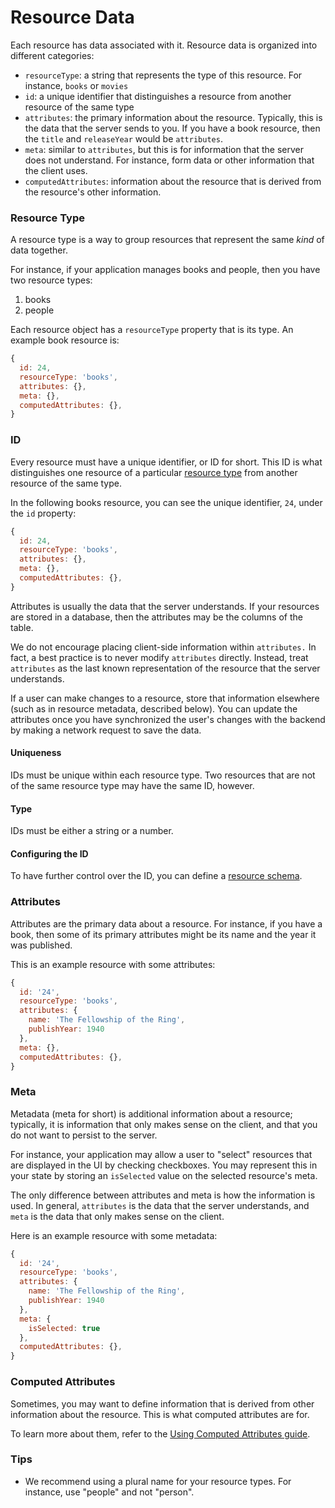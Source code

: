 # Resource Data

Each resource has data associated with it. Resource data is organized
into different categories:

* `resourceType`: a string that represents the type of this resource. For instance,
  `books` or `movies`
* `id`: a unique identifier that distinguishes a resource from another resource
  of the same type
* `attributes`: the primary information about the resource. Typically, this is the
  data that the server sends to you. If you have a book resource, then the `title`
  and `releaseYear` would be `attributes`.
* `meta`: similar to `attributes`, but this is for information that the server does
  not understand. For instance, form data or other information that the client uses.
* `computedAttributes`: information about the resource that is derived from the resource's
  other information.

### Resource Type

A resource type is a way to group resources that represent the same _kind_ of data
together.

For instance, if your application manages books and people, then you have two resource
types:

1.  books
2.  people

Each resource object has a `resourceType` property that is its type. An example book
resource is:

```js
{
  id: 24,
  resourceType: 'books',
  attributes: {},
  meta: {},
  computedAttributes: {},
}
```

### ID

Every resource must have a unique identifier, or ID for short. This ID is what distinguishes one
resource of a particular [resource type](./type.md) from another resource of the same
type.

In the following books resource, you can see the unique identifier, `24`, under the `id` property:

```js
{
  id: 24,
  resourceType: 'books',
  attributes: {},
  meta: {},
  computedAttributes: {},
}
```

Attributes is usually the data that the server understands. If your resources are stored in a
database, then the attributes may be the columns of the table.

We do not encourage placing client-side information within `attributes.` In fact, a best practice
is to never modify `attributes` directly. Instead, treat `attributes` as the last known representation
of the resource that the server understands.

If a user can make changes to a resource, store that information elsewhere (such as in resource metadata,
described below). You can update the attributes once you have synchronized the user's changes with the
backend by making a network request to save the data.

#### Uniqueness

IDs must be unique within each resource type. Two resources that are not of the same resource type
may have the same ID, however.

#### Type

IDs must be either a string or a number.

#### Configuring the ID

To have further control over the ID, you can define a [resource schema](schemas.md).

### Attributes

Attributes are the primary data about a resource. For instance, if you have a book, then some of its
primary attributes might be its name and the year it was published.

This is an example resource with some attributes:

```js
{
  id: '24',
  resourceType: 'books',
  attributes: {
    name: 'The Fellowship of the Ring',
    publishYear: 1940
  },
  meta: {},
  computedAttributes: {},
}
```

### Meta

Metadata (meta for short) is additional information about a resource; typically,
it is information that only makes sense on the client, and that you do not want
to persist to the server.

For instance, your application may allow a user to "select" resources that are displayed
in the UI by checking checkboxes. You may represent this in your state by storing
an `isSelected` value on the selected resource's meta.

The only difference between attributes and meta is how the information is used. In general,
`attributes` is the data that the server understands, and `meta` is the data that only makes
sense on the client.

Here is an example resource with some metadata:

```js
{
  id: '24',
  resourceType: 'books',
  attributes: {
    name: 'The Fellowship of the Ring',
    publishYear: 1940
  },
  meta: {
    isSelected: true
  },
  computedAttributes: {},
}
```

### Computed Attributes

Sometimes, you may want to define information that is derived from other information about the resource.
This is what computed attributes are for.

To learn more about them, refer to the [Using Computed Attributes guide](using-computed-attributes.md).

### Tips

* We recommend using a plural name for your resource types. For instance, use
  "people" and not "person".

